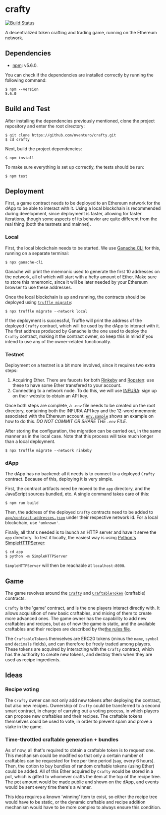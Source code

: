 # crafty

[![Build Status](https://travis-ci.org/nventuro/crafty.svg?branch=master)](https://travis-ci.org/nventuro/crafty)

A decentralized token crafting and trading game, running on the Ethereum network.

## Dependencies
- [npm](https://www.npmjs.com/): v5.6.0.

You can check if the dependencies are installed correctly by running the following command:

```
$ npm --version
5.6.0
```

## Build and Test
After installing the dependencies previously mentioned, clone the project repository and enter the root directory:

```
$ git clone https://github.com/nventuro/crafty.git
$ cd crafty
```

Next, build the project dependencies:

`$ npm install`

To make sure everything is set up correctly, the tests should be run:

`$ npm test`

## Deployment
First, a game contract needs to be deployed to an Ethereum network for the dApp to be able to interact with it. Using a local blockchain is recommended during development, since deployment is faster, allowing for faster iterations, though some aspects of its behavior are quite different from the real thing (both the testnets and mainnet).

### Local
First, the local blockchain needs to be started. We use [Ganache CLI](https://github.com/trufflesuite/ganache-cli) for this, running on a separate terminal:

`$ npx ganache-cli`

Ganache will print the mnemonic used to generate the first 10 addresses on the network, all of which will start with a hefty amount of Ether. Make sure to store this mnemonic, since it will be later needed by your Ethereum browser to use these addresses.

Once the local blockchain is up and running, the contracts should be deployed using [`truffle migrate`](http://truffleframework.com/docs/getting_started/migrations):

`$ npx truffle migrate --network local`

If the deployment is successful, Truffle will print the address of the deployed `Crafty` contract, which will be used by the dApp to interact with it. The first address produced by Ganache is the one used to deploy the `Crafty` contract, making it the contract owner, so keep this in mind if you intend to use any of the owner-related functionality.

### Testnet
Deployment on a testnet is a bit more involved, since it requires two extra steps:

1. Acquiring Ether. There are faucets for both [Rinkeby](https://faucet.rinkeby.io/) and [Ropsten](https://faucet.metamask.io): use these to have some Ether transfered to your account.
2. Connecting to a network node. To do this, we will use [INFURA](https://infura.io/): sign up on their website to obtain an API key.

Once both steps are complete, a `.env` file needs to be created on the root directory, containing both the INFURA API key and the 12-word mnemonic associated with the Ethereum account. [`env.sample`](https://github.com/nventuro/crafty/blob/master/env.sample) shows an example on how to do this. *DO NOT COMMIT OR SHARE THE `.env` FILE.*

After storing the configuration, the migration can be carried out, in the same manner as in the local case. Note that this process will take much longer than a local deployment.

`$ npx truffle migrate --network rinkeby`

### dApp
The dApp has no backend: all it needs is to connect to a deployed `Crafty` contract. Because of this, deploying it is very simple.

First, the contract artifacts need be moved to the `app` directory, and the JavaScript sources bundled, etc. A single command takes care of this:

`$ npm run build`

Then, the address of the deployed `Crafty` contracts need to be added to [`app/contract-addresses.json`](https://github.com/nventuro/crafty/tree/master/app/contract-addresses.json) under their respective network id. For a local blockchain, use `'unknown'`.

Finally, all that's needed is to launch an HTTP server and have it serve the `app` directory. To test it locally, the easiest way is using [Python's SimpleHTTPServer](https://docs.python.org/2/library/simplehttpserver.html):

```
$ cd app
$ python -m SimpleHTTPServer
```

`SimpleHTTPServer` will then be reachable at `localhost:8000`.

## Game

The game revolves around the [`Crafty`](https://github.com/nventuro/crafty/blob/master/contracts/Crafty.sol) and [`CraftableToken`](https://github.com/nventuro/crafty/blob/master/contracts/CraftableToken.sol) (craftable) contracts.

`Crafty` is the 'game' contract, and is the one players interact directly with. It allows acquisition of new basic craftables, and mixing of them to create more advanced ones. The game owner has the capability to add new craftables and recipes, but as of now the game is static, and the available craftables and their recipes are described by the[the rules file](https://github.com/nventuro/crafty/tree/master/app/rules.json).

The `CraftableToken`s themselves are ERC20 tokens (minus the `name`, `symbol` and `decimals` fields), and can therefore be freely traded among players. These tokens are acquired by interacting with the `Crafty` contract, which has the authority to create new tokens, and destroy them when they are used as recipe ingredients.

## Ideas

### Recipe voting
The `Crafty` owner can not only add new tokens after deploying the contract, but also new recipes. Ownership of `Crafty` could be transferred to a second smart contract, in charge of carrying out a voting process, in which players can propose new craftables and their recipes. The craftable tokens themselves could be used to vote, in order to prevent spam and prove a stake in the game.

### Time-throttled craftable generation + bundles
As of now, all that's required to obtain a craftable token is to request one. This mechanism could be modified so that only a certain number of craftables can be requested for free per time period (say, every 6 hours). Then, the option to buy bundles of random craftable tokens (using Ether) could be added. All of this Ether acquired by `Crafty` would be stored in a pot, which is gifted to whomever crafts the item at the top of the recipe tree. The pot amount would be made public and shown on the dApp, and events would be sent every time there's a winner.

This idea requires a known 'winning' item to exist, so either the recipe tree would have to be static, or the dynamic craftable and recipe addition mechanism would have to be more complex to always ensure this condition.
